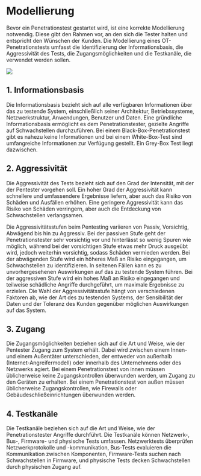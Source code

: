 # Modellierung

Bevor ein Penetrationstest gestartet wird, ist eine korrekte Modellierung notwendig. Diese gibt den Rahmen vor, an den sich die Tester halten und entspricht den Wünschen der Kunden. Die Modellierung eines OT-Penetrationstests umfasst die Identifizierung der Informationsbasis, die Aggressivität des Tests, die Zugangsmöglichkeiten und die Testkanäle, die verwendet werden sollen.


<img src="../img/modellierung.png" style="display: block; margin-left: auto; margin-right: auto;">


## 1. Informationsbasis

Die Informationsbasis bezieht sich auf alle verfügbaren Informationen über das zu testende System, einschließlich seiner Architektur, Betriebssysteme, Netzwerkstruktur, Anwendungen, Benutzer und Daten. Eine gründliche Informationsbasis ermöglicht es dem Penetrationstester, gezielte Angriffe auf Schwachstellen durchzuführen. Bei einem Black-Box-Penetrationstest gibt es nahezu keine Informationen und bei einem White-Box-Test sind umfangreiche Informationen zur Verfügung gestellt. Ein Grey-Box Test liegt dazwischen.


## 2. Aggressivität

Die Aggressivität des Tests bezieht sich auf den Grad der Intensität, mit der der Pentester vorgehen soll. Ein hoher Grad der Aggressivität kann schnellere und umfassendere Ergebnisse liefern, aber auch das Risiko von Schäden und Ausfällen erhöhen. Eine geringere Aggressivität kann das Risiko von Schäden verringern, aber auch die Entdeckung von Schwachstellen verlangsamen.

Die Aggressivitätsstufen beim Pentesting variieren von Passiv, Vorsichtig, Abwägend bis hin zu Aggressiv. Bei der passiven Stufe geht der Penetrationstester sehr vorsichtig vor und hinterlässt so wenig Spuren wie möglich, während bei der vorsichtigen Stufe etwas mehr Druck ausgeübt wird, jedoch weiterhin vorsichtig, sodass Schäden vermieden werden. Bei der abwägenden Stufe wird ein höheres Maß an Risiko eingegangen, um Schwachstellen zu identifizieren. In seltenen Fällen kann es zu unvorhergesehenen Auswirkungen auf das zu testende System führen. Bei der aggressiven Stufe wird ein hohes Maß an Risiko eingegangen und teilweise schädliche Angriffe durchgeführt, um maximale Ergebnisse zu erzielen. Die Wahl der Aggressivitätsstufe hängt von verschiedenen Faktoren ab, wie der Art des zu testenden Systems, der Sensibilität der Daten und der Toleranz des Kunden gegenüber möglichen Auswirkungen auf das System.

## 3. Zugang

Die Zugangsmöglichkeiten beziehen sich auf die Art und Weise, wie der Pentester Zugang zum System erhält. Dabei wird zwischen einem Innen- und einem Außentäter unterschieden, der entweder von außerhalb (Internet-Angreifermodell) oder innerhalb des Unternehmens oder des Netzwerks agiert. Bei einem Penetrationstest von innen müssen üblicherweise keine Zugangskontrollen überwunden werden, um Zugang zu den Geräten zu erhalten. Bei einem Penetrationstest von außen müssen üblicherweise Zugangskontrollen, wie Firewalls oder Gebäudeschließeinrichtungen überwunden werden.

## 4. Testkanäle

Die Testkanäle beziehen sich auf die Art und Weise, wie der Penetrationstester Angriffe durchführt. Die Testkanäle können Netzwerk-, Bus-, Firmware- und physische Tests umfassen. Netzwerktests überprüfen Netzwerkprotokolle und -kommunikation, Bus-Tests evaluieren die Kommunikation zwischen Komponenten, Firmware-Tests suchen nach Schwachstellen in Firmware, und physische Tests decken Schwachstellen durch physischen Zugang auf.